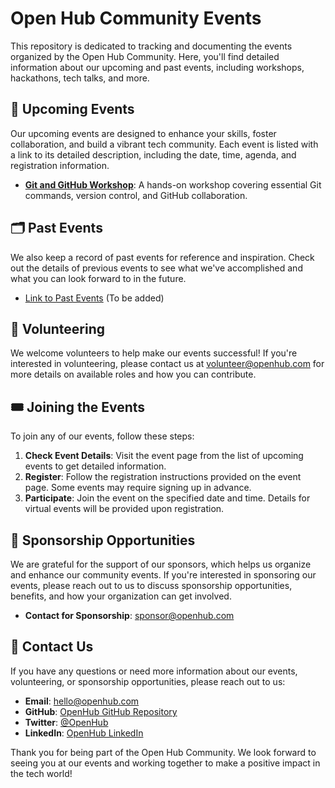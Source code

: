 # Open Hub Community Events 

This repository is dedicated to tracking and documenting the events organized by the Open Hub Community. Here, you'll find detailed information about our upcoming and past events, including workshops, hackathons, tech talks, and more.

## 📅 Upcoming Events

Our upcoming events are designed to enhance your skills, foster collaboration, and build a vibrant tech community. Each event is listed with a link to its detailed description, including the date, time, agenda, and registration information.

- **[Git and GitHub Workshop](events/git-and-github/README.md)**: A hands-on workshop covering essential Git commands, version control, and GitHub collaboration.

## 🗂️ Past Events

We also keep a record of past events for reference and inspiration. Check out the details of previous events to see what we've accomplished and what you can look forward to in the future.

- [Link to Past Events](events/past-events/README.md) (To be added)

## 🤝 Volunteering

We welcome volunteers to help make our events successful! If you're interested in volunteering, please contact us at [volunteer@openhub.com](mailto:open8hub@gmail.com) for more details on available roles and how you can contribute.

## 🎟️ Joining the Events

To join any of our events, follow these steps:
1. **Check Event Details**: Visit the event page from the list of upcoming events to get detailed information.
2. **Register**: Follow the registration instructions provided on the event page. Some events may require signing up in advance.
3. **Participate**: Join the event on the specified date and time. Details for virtual events will be provided upon registration.

## 💼 Sponsorship Opportunities

We are grateful for the support of our sponsors, which helps us organize and enhance our community events. If you're interested in sponsoring our events, please reach out to us to discuss sponsorship opportunities, benefits, and how your organization can get involved.

- **Contact for Sponsorship**: [sponsor@openhub.com](mailto:open8hub@gmail.com)

## 📧 Contact Us

If you have any questions or need more information about our events, volunteering, or sponsorship opportunities, please reach out to us:

- **Email**: [hello@openhub.com](mailto:open8hub@gmail.com)
- **GitHub**: [OpenHub GitHub Repository](https://github.com/Open-Hub-Community)
- **Twitter**: [@OpenHub](https://x.com/open8hub)
- **LinkedIn**: [OpenHub LinkedIn](#)

Thank you for being part of the Open Hub Community. We look forward to seeing you at our events and working together to make a positive impact in the tech world!
